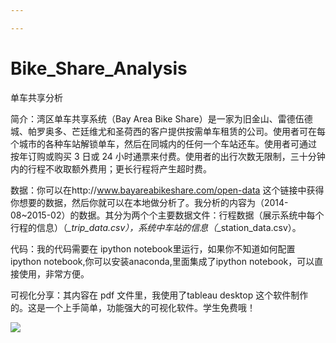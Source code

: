 ```yaml
---

---
```


# Bike_Share_Analysis
单车共享分析

简介：湾区单车共享系统（Bay Area Bike Share）是一家为旧金山、雷德伍德城、帕罗奥多、芒廷维尤和圣荷西的客户提供按需单车租赁的公司。使用者可在每个城市的各种车站解锁单车，然后在同城内的任何一个车站还车。使用者可通过
按年订购或购买 3 日或 24 小时通票来付费。使用者的出行次数无限制，三十分钟内的行程不收取额外费用；更长行程将产生超时费。

数据：你可以在http://www.bayareabikeshare.com/open-data 这个链接中获得你想要的数据，然后你就可以在本地做分析了。我分析的内容为（2014-08~2015-02）的数据。其分为两个个主要数据文件：行程数据（展示系统中每个行程的信息）（*_trip_data.csv），系统中车站的信息（*_station_data.csv）。

代码：我的代码需要在 ipython notebook里运行，如果你不知道如何配置ipython notebook,你可以安装anaconda,里面集成了ipython notebook，可以直接使用，非常方便。

可视化分享：其内容在 pdf 文件里，我使用了tableau desktop 这个软件制作的。这是一个上手简单，功能强大的可视化软件。学生免费哦！

![](/Bike_Share_Analysis/pictures/0001.jpg)

